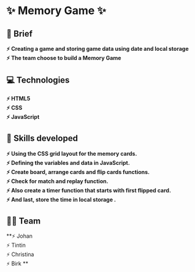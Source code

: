 
# :sparkles:	 Memory Game :sparkles:	 
## :page_facing_up: Brief
 **:zap: Creating a game and storing game data using date and local storage <br>
   :zap: The team choose to build a Memory Game** <br>



## :computer:	 Technologies
 **:zap: HTML5 <br>
 :zap: CSS <br>
 :zap: JavaScript**<br>

  
## :mechanical_arm: Skills developed
 **:zap: Using the CSS grid layout for the memory cards.      
 :zap: Defining the variables and data in JavaScript.        
 :zap: Create board, arrange cards and flip cards functions.<br>
 :zap: Check for match and replay function.<br>
  :zap: Also create a timer function that starts with first flipped card.<br>
   :zap: And last, store the time in local storage .**<br>
            
 ## :dancing_women: Team 
   **:zap: Johan <br>
    :zap: Tintin <br>
    :zap: Christina <br>
    :zap: Birk **

